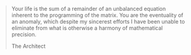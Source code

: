 > Your life is the sum of a remainder of an unbalanced equation inherent to the programming of the matrix. You are the eventuality of an anomaly, which despite my sincerest efforts I have been unable to eliminate from what is otherwise a harmony of mathematical precision.
>
> The Architect
